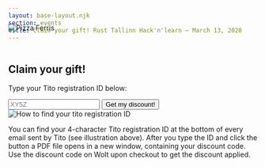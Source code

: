 ```yaml
---
layout: base-layout.njk
section: events
title: Claim your gift! Rust Tallinn Hack'n'learn — March 13, 2020
---
```

<form id="gift" onsubmit="window.open(`https://baytech.community/rusttallinn/march-2020-hnl/wolt-gip8ybs6/${document.forms.gift.tito.value.toUpperCase()}.pdf`); return false">

<img alt="Pizza Ferris" src="/assets/events/2020-03-hacknlearn/hnl-ferris.svg" style="margin: -10% auto;" />

<h2>Claim your gift!</h2>

<p>Type your Tito registration ID below:</p>

<input id="tito" type="text" maxlength="4" length="4" placeholder="XY5Z" required>
<button>Get my discount!</button>
<img alt="How to find your tito registration ID" src="/assets/events/2020-03-hacknlearn/tito-reg-id.png" />

<p>
You can find your 4-character Tito registration ID at the bottom of every email sent by Tito (see illustration above). After you type the ID and click the button a PDF file opens in a new window, containing your discount code. Use the discount code on Wolt upon checkout to get the discount applied.
</p>

</form>
